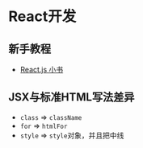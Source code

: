 # React开发

## 新手教程
* [React.js 小书](http://huziketang.mangojuice.top/books/react/)

## JSX与标准HTML写法差异
* `class` => `className`
* `for` => `htmlFor`
* `style` => `style`对象，并且把中线